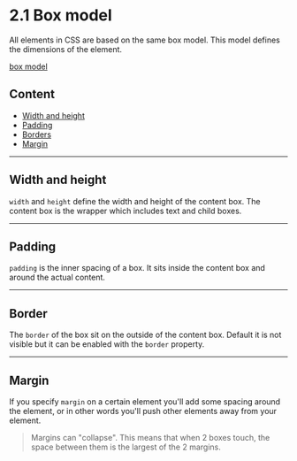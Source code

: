 # 2.1 Box model

All elements in CSS are based on the same box model. This model defines the dimensions of the element.

[box model](../../assets/box-model.png)

## Content

- [Width and height](#width-and-height)
- [Padding](#Padding)
- [Borders](#borders)
- [Margin](#margin)

---

## Width and height

`width` and `height` define the width and height of the content box. The content box is the wrapper
which includes text and child boxes.

---

## Padding

`padding` is the inner spacing of a box. It sits inside the content box and around the actual content.

---

## Border

The `border` of the box sit on the outside of the content box. Default it is not visible but it can be enabled with
the `border` property.

---

## Margin

If you specify `margin` on a certain element you'll add some spacing around the element, or in other words you'll push other elements away from your element.

> Margins can "collapse". This means that when 2 boxes touch, the space between them is the largest of the 2 margins.
